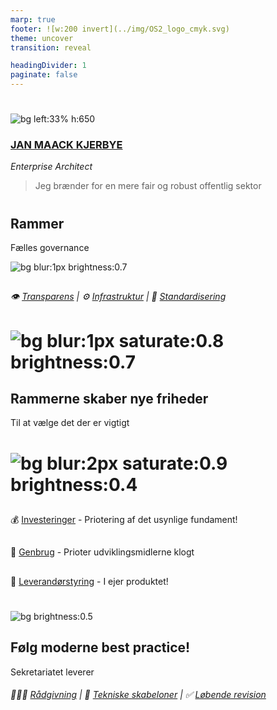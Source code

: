 ```yaml
---
marp: true
footer: ![w:200 invert](../img/OS2_logo_cmyk.svg)
theme: uncover
transition: reveal

headingDivider: 1
paginate: false
---
```

#
![bg left:33% h:650](https://images.unsplash.com/photo-1627008767693-20498ff18ab7?q=80&w=1974&auto=format&fit=crop&ixlib=rb-4.0.3&ixid=M3wxMjA3fDB8MHxwaG90by1wYWdlfHx8fGVufDB8fHx8fA%3D%3D)

### [JAN MAACK KJERBYE]()
*Enterprise Architect*

> Jeg brænder for en mere fair og robust offentlig sektor


<!--
Bred erfaring med værdiskabelse fra både private og offentlige orgs.

Jeg brænder for en mere fair og robust offentlig sektor

-->

#
<!--
class: invert
-->

## Rammer
Fælles governance

![bg blur:1px brightness:0.7](https://images.pexels.com/photos/18903408/pexels-photo-18903408/free-photo-of-woman-walking-in-library.jpeg?auto=compress&cs=tinysrgb&w=1260&h=750&dpr=1)
##
###### :eye: [Transparens]() |  :gear: [Infrastruktur]() | :bank: [Standardisering]()
##
<!--Rammerne er som trapper med gelændre imellem forskellige niveauer
    Rammerne består af faste udgaver der løbende forbedres i versioner -->


# ![bg blur:1px saturate:0.8  brightness:0.7](https://images.pexels.com/photos/247851/pexels-photo-247851.jpeg?auto=compress&cs=tinysrgb&w=1260&h=750&dpr=1)
## Rammerne skaber nye friheder
Til at vælge det der er vigtigt

<!-- Besparelser er ikke målet, målet er frihed og gode løsninger.-->

# ![bg blur:2px saturate:0.9 brightness:0.4](https://images.unsplash.com/photo-1600880292089-90a7e086ee0c?q=80&w=1974&auto=format&fit=crop&ixlib=rb-4.0.3&ixid=M3wxMjA3fDB8MHxwaG90by1wYWdlfHx8fGVufDB8fHx8fA%3D%3D)
##
💰 [Investeringer]() - Priotering af det usynlige fundament!
<!-- Infrastruktur skal op på lige fod med alt det synlige og det vil indebære løbende investeringer i automatisering, kontrol og driftsskabeloner--> 
##
🧠 [Genbrug]() - Prioter udviklingsmidlerne klogt
<!-- Vi skal ikke opfinde noget nyt infrastrukturmetode i dether projekt i DK, uanset hvor dygtige vi er. Prioter --> 
##
🤝 [Leverandørstyring]() - I ejer produktet!
<!-- Arbejdsgrupperne formulerer opgaverne der skal udføres -->

#
<!--
header: ![w:175](https://www.cncf.io/wp-content/uploads/2023/04/cncf-main-site-logo.svg) ![h:90](https://landscape.cncf.io/logos/0467938e71483d7b6fd46333527eb95ffd377bd90f8a9109ec172b45a1227d7e.svg) ![h:110px brightness:0.9](https://www.linuxfoundation.org/hs-fs/hubfs/openssf-stacked-color.png?width=266&height=394&name=openssf-stacked-color.png) ![invert](https://linuxfoundation.eu/hubfs/lf-Europe-white%201.svg) ![w:50](https://publiccode.net/img/logo-symbol-10@2x.png) ![w:110](https://todogroup.org/img/todo-logo-on-white.svg)
-->
![bg brightness:0.5](https://images.unsplash.com/photo-1542621334-a254cf47733d?q=80&w=2070&auto=format&fit=crop&ixlib=rb-4.0.3&ixid=M3wxMjA3fDB8MHxwaG90by1wYWdlfHx8fGVufDB8fHx8fA%3D%3D)

## Følg moderne best practice!
Sekretariatet leverer
###### 👷🏻‍♂️ [Rådgivning]() | 🧬 [Tekniske skabeloner]() | ✅ [Løbende revision]()

<!-- År 0 er for 10 år siden
     Cloud Computing har vundet på godt og ondt-->




